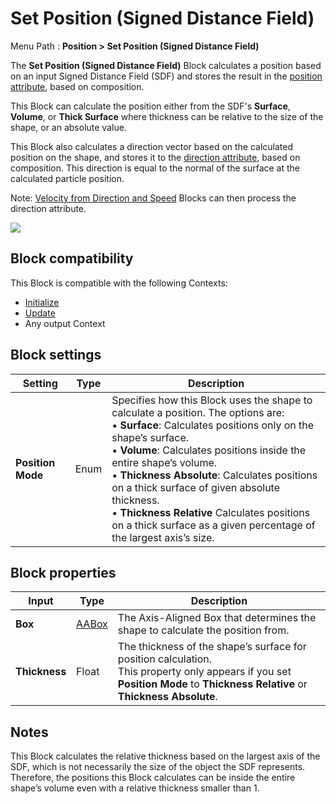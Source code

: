# Set Position (Signed Distance Field)

Menu Path : **Position > Set Position (Signed Distance Field)**

The **Set Position (Signed Distance Field)** Block calculates a position based on an input Signed Distance Field (SDF) and stores the result in the [position attribute](Reference-Attributes.md), based on composition.

This Block can calculate the position either from the SDF's **Surface**, **Volume**, or **Thick Surface** where thickness can be relative to the size of the shape, or an absolute value.


This Block also calculates a direction vector based on the calculated position on the shape, and stores it to the [direction attribute](Reference-Attributes.md), based on composition. This direction is equal to the normal of the surface at the calculated particle position.

Note: [Velocity from Direction and Speed](Block-VelocityFromDirectionAndSpeed.md) Blocks can then process the direction attribute.

![](Images/Block-SetPosition(SDF)Example.gif)

## Block compatibility

This Block is compatible with the following Contexts:

- [Initialize](Context-Initialize.md)
- [Update](Context-Update.md)
- Any output Context

## Block settings

| **Setting**       | **Type** | **Description**                                              |
| ----------------- | -------- | ------------------------------------------------------------ |
| **Position Mode** | Enum     | Specifies how this Block uses the shape to calculate a position. The options are:<br> &#8226; **Surface**: Calculates positions only on the shape’s surface.<br> &#8226; **Volume**: Calculates positions inside the entire shape’s volume.<br> &#8226; **Thickness Absolute**: Calculates positions on a thick surface of given absolute thickness.<br> &#8226; **Thickness Relative** Calculates positions on a thick surface as a given percentage of the largest axis’s size. |

## Block properties

| **Input**     | **Type**               | **Description**                                              |
| ------------- | ---------------------- | ------------------------------------------------------------ |
| **Box**       | [AABox](Type-AABox.md) | The Axis-Aligned Box that determines the shape to calculate the position from. |
| **Thickness** | Float                  | The thickness of the shape’s surface for position calculation.<br/>This property only appears if you set **Position Mode** to **Thickness Relative** or **Thickness Absolute**. |

## Notes

This Block calculates the relative thickness based on the largest axis of the SDF, which is not necessarily the size of the object the SDF represents. Therefore, the positions this Block calculates can be inside the entire shape’s volume even with a relative thickness smaller than 1.